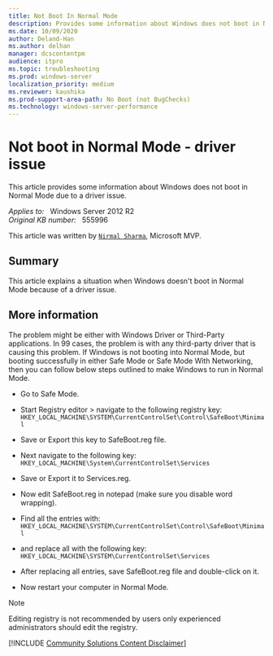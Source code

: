 ```yaml
---
title: Not Boot In Normal Mode
description: Provides some information about Windows does not boot in Normal Mode due to a driver issue.
ms.date: 10/09/2020
author: Deland-Han
ms.author: delhan 
manager: dcscontentpm
audience: itpro
ms.topic: troubleshooting
ms.prod: windows-server
localization_priority: medium
ms.reviewer: kaushika
ms.prod-support-area-path: No Boot (not BugChecks)
ms.technology: windows-server-performance
---
```

# Not boot in Normal Mode - driver issue

This article provides some information about Windows does not boot in Normal Mode due to a driver issue.

_Applies to:_ &nbsp; Windows Server 2012 R2  
_Original KB number:_ &nbsp; 555996

This article was written by [`Nirmal Sharma`](https://mvp.microsoft.com/en-US/PublicProfile/33635), Microsoft MVP.

## Summary

This article explains a situation when Windows doesn't boot in Normal Mode because of a driver issue.  

## More information

The problem might be either with Windows Driver or Third-Party applications. In 99 cases, the problem is with any third-party driver that is causing this problem. If Windows is not booting into Normal Mode, but booting successfully in either Safe Mode or Safe Mode With Networking, then you can follow below steps outlined to make Windows to run in Normal Mode.

- Go to Safe Mode.
- Start Registry editor > navigate to the following registry key:  
`HKEY_LOCAL_MACHINE\SYSTEM\CurrentControlSet\Control\SafeBoot\Minimal`  

- Save or Export this key to SafeBoot.reg file.
- Next navigate to the following key:  
`HKEY_LOCAL_MACHINE\System\CurrentControlSet\Services`  

- Save or Export it to Services.reg.
- Now edit SafeBoot.reg in notepad (make sure you disable word wrapping).
- Find all the entries with:  
`HKEY_LOCAL_MACHINE\SYSTEM\CurrentControlSet\Control\SafeBoot\Minimal`  

- and replace all with the following key:  
`HKEY_LOCAL_MACHINE\SYSTEM\CurrentControlSet\Services`  

- After replacing all entries, save SafeBoot.reg file and double-click on it.
- Now restart your computer in Normal Mode.  

> [!Note]
> Editing registry is not recommended by users only experienced administrators should edit the registry.

[!INCLUDE [Community Solutions Content Disclaimer](../../includes/community-solutions-content-disclaimer.md)]
